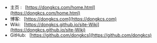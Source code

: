*  主页 : &ensp;[https://dongkcs.com/home.html](https://dongkcs.com/home.html)
* 博客:	&ensp;[https://dongkcs.com](https://dongkcs.com)
* Wiki:	&ensp;[https://dongkcs.github.io/site-Wiki](https://dongkcs.github.io/site-Wiki)
* GitHub:	&ensp;[https://github.com/dongkcs](https://github.com/dongkcs)
